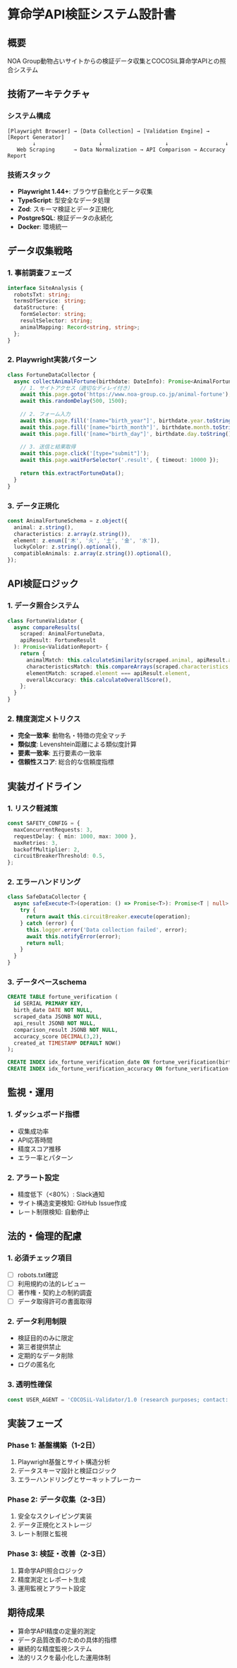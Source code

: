 # 算命学API検証システム設計書

## 概要
NOA Group動物占いサイトからの検証データ収集とCOCOSiL算命学APIとの照合システム

## 技術アーキテクチャ

### システム構成
```
[Playwright Browser] → [Data Collection] → [Validation Engine] → [Report Generator]
        ↓                    ↓                    ↓                  ↓
   Web Scraping      → Data Normalization → API Comparison → Accuracy Report
```

### 技術スタック
- **Playwright 1.44+**: ブラウザ自動化とデータ収集
- **TypeScript**: 型安全なデータ処理
- **Zod**: スキーマ検証とデータ正規化
- **PostgreSQL**: 検証データの永続化
- **Docker**: 環境統一

## データ収集戦略

### 1. 事前調査フェーズ
```typescript
interface SiteAnalysis {
  robotsTxt: string;
  termsOfService: string;
  dataStructure: {
    formSelector: string;
    resultSelector: string;
    animalMapping: Record<string, string>;
  };
}
```

### 2. Playwright実装パターン
```typescript
class FortuneDataCollector {
  async collectAnimalFortune(birthdate: DateInfo): Promise<AnimalFortuneData> {
    // 1. サイトアクセス（適切なディレイ付き）
    await this.page.goto('https://www.noa-group.co.jp/animal-fortune');
    await this.randomDelay(500, 1500);
    
    // 2. フォーム入力
    await this.page.fill('[name="birth_year"]', birthdate.year.toString());
    await this.page.fill('[name="birth_month"]', birthdate.month.toString());
    await this.page.fill('[name="birth_day"]', birthdate.day.toString());
    
    // 3. 送信と結果取得
    await this.page.click('[type="submit"]');
    await this.page.waitForSelector('.result', { timeout: 10000 });
    
    return this.extractFortuneData();
  }
}
```

### 3. データ正規化
```typescript
const AnimalFortuneSchema = z.object({
  animal: z.string(),
  characteristics: z.array(z.string()),
  element: z.enum(['木', '火', '土', '金', '水']),
  luckyColor: z.string().optional(),
  compatibleAnimals: z.array(z.string()).optional(),
});
```

## API検証ロジック

### 1. データ照合システム
```typescript
class FortuneValidator {
  async compareResults(
    scraped: AnimalFortuneData,
    apiResult: FortuneResult
  ): Promise<ValidationReport> {
    return {
      animalMatch: this.calculateSimilarity(scraped.animal, apiResult.animal),
      characteristicsMatch: this.compareArrays(scraped.characteristics, apiResult.characteristics),
      elementMatch: scraped.element === apiResult.element,
      overallAccuracy: this.calculateOverallScore(),
    };
  }
}
```

### 2. 精度測定メトリクス
- **完全一致率**: 動物名・特徴の完全マッチ
- **類似度**: Levenshtein距離による類似度計算
- **要素一致率**: 五行要素の一致率
- **信頼性スコア**: 総合的な信頼度指標

## 実装ガイドライン

### 1. リスク軽減策
```typescript
const SAFETY_CONFIG = {
  maxConcurrentRequests: 3,
  requestDelay: { min: 1000, max: 3000 },
  maxRetries: 3,
  backoffMultiplier: 2,
  circuitBreakerThreshold: 0.5,
};
```

### 2. エラーハンドリング
```typescript
class SafeDataCollector {
  async safeExecute<T>(operation: () => Promise<T>): Promise<T | null> {
    try {
      return await this.circuitBreaker.execute(operation);
    } catch (error) {
      this.logger.error('Data collection failed', error);
      await this.notifyError(error);
      return null;
    }
  }
}
```

### 3. データベースschema
```sql
CREATE TABLE fortune_verification (
  id SERIAL PRIMARY KEY,
  birth_date DATE NOT NULL,
  scraped_data JSONB NOT NULL,
  api_result JSONB NOT NULL,
  comparison_result JSONB NOT NULL,
  accuracy_score DECIMAL(3,2),
  created_at TIMESTAMP DEFAULT NOW()
);

CREATE INDEX idx_fortune_verification_date ON fortune_verification(birth_date);
CREATE INDEX idx_fortune_verification_accuracy ON fortune_verification(accuracy_score);
```

## 監視・運用

### 1. ダッシュボード指標
- 収集成功率
- API応答時間
- 精度スコア推移
- エラー率とパターン

### 2. アラート設定
- 精度低下（<80%）: Slack通知
- サイト構造変更検知: GitHub Issue作成
- レート制限検知: 自動停止

## 法的・倫理的配慮

### 1. 必須チェック項目
- [ ] robots.txt確認
- [ ] 利用規約の法的レビュー
- [ ] 著作権・契約上の制約調査
- [ ] データ取得許可の書面取得

### 2. データ利用制限
- 検証目的のみに限定
- 第三者提供禁止
- 定期的なデータ削除
- ログの匿名化

### 3. 透明性確保
```typescript
const USER_AGENT = 'COCOSiL-Validator/1.0 (research purposes; contact: admin@cocosil.jp)';
```

## 実装フェーズ

### Phase 1: 基盤構築（1-2日）
1. Playwright基盤とサイト構造分析
2. データスキーマ設計と検証ロジック
3. エラーハンドリングとサーキットブレーカー

### Phase 2: データ収集（2-3日）
1. 安全なスクレイピング実装
2. データ正規化とストレージ
3. レート制限と監視

### Phase 3: 検証・改善（2-3日）
1. 算命学API照合ロジック
2. 精度測定とレポート生成
3. 運用監視とアラート設定

## 期待成果
- 算命学API精度の定量的測定
- データ品質改善のための具体的指標
- 継続的な精度監視システム
- 法的リスクを最小化した運用体制
